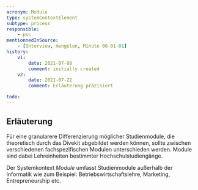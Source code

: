 ```yaml
---
acronym: Module
type: systemContextElement
subtype: process
responsible:
    - psc
mentionnedInSource: 
    - [Interview, mengelen, Minute 00-01-01] 
history:
    v1:
        date: 2021-07-08
        comment: initially created
    v2:
        date: 2021-07-22
        comment: Erläuterung präzisiert

todo:
---
```


## Erläuterung

Für eine granularere Differenzierung möglicher Studienmodule, die theoretisch durch das Divekit abgebildet werden können, sollte zwischen verschiedenen fachspezifischen Modulen unterschieden werden. Module sind dabei Lehreinheiten bestimmter Hochschulstudiengänge.

Der Systemkontext _Module_ umfasst Studienmodule außerhalb der Informatik wie zum Beispiel: Betriebswirtschaftslehre, Marketing, Entrepreneurship etc.